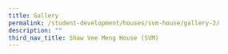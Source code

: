 ```yaml
---
title: Gallery
permalink: /student-development/houses/svm-house/gallery-2/
description: ""
third_nav_title: Shaw Vee Meng House (SVM)
---
```

